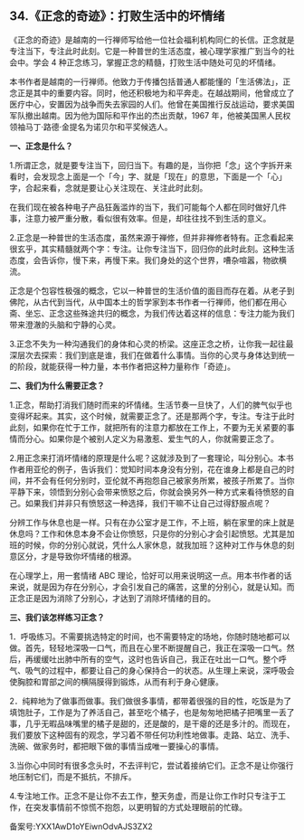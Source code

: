 ## 34.《正念的奇迹》：打败生活中的坏情绪
《正念的奇迹》是越南的一行禅师写给他一位社会福利机构同仁的长信。正念就是专注当下，专注此时此刻。它是一种普世的生活态度，被心理学家推广到当今的社会中。学会 4 种正念练习，掌握正念的精髓，打败生活中随处可见的坏情绪。


本书作者是越南的一行禅师。他致力于传播包括普通人都能懂的「生活佛法」，正念正是其中的重要内容。同时，他还积极地为和平奔走。在越战期间，他曾成立了医疗中心，安置因为战争而失去家园的人们。他曾在美国推行反战运动，要求美国军队撤出越南。因为他为国际和平作出的杰出贡献，1967 年，他被美国黑人民权领袖马丁·路德·金提名为诺贝尔和平奖候选人。


**一、正念是什么？**


1.所谓正念，就是要专注当下，回归当下。有趣的是，当你把「念」这个字拆开来看时，会发现念上面是一个「今」字、就是「现在」的意思，下面是一个「心」字，合起来看，念就是要让心关注现在、关注此时此刻。


在我们现在被各种电子产品狂轰滥炸的当下，我们可能每个人都在同时做好几件事，注意力被严重分散，看似很有效率。但是，却往往找不到生活的意义。


2.正念是一种普世的生活态度，虽然来源于禅修，但并非禅修者特有。正念看起来很玄乎，其实精髓就两个字：专注。让你专注当下，回归你的此时此刻。这种生活态度，会告诉你，慢下来，再慢下来。我们身处的这个世界，嘈杂喧嚣，物欲横流。


正念是个包容性极强的概念，它以一种普世的生活价值的面目而存在着。从老子到佛陀，从古代到当代，从中国本土的哲学家到本书作者一行禅师，他们都在用心斋、坐忘、正念这些殊途共归的概念，为我们传达着这样的信息：专注力能为我们带来澄澈的头脑和宁静的心灵。


3.正念不失为一种沟通我们的身体和心灵的桥梁。这座正念之桥，让你我一起往最深层次去探索：我们到底是谁，我们在做着什么事情。当你的心灵与身体达到统一的阶段，就能获得一种力量，本书作者把这种力量称作「奇迹」。


**二、我们为什么需要正念？**


1.正念，帮助打消我们随时而来的坏情绪。生活节奏一旦快了，人们的脾气似乎也变得坏起来。其实，这个时候，就需要正念了。还是那两个字，专注。专注于此时此刻，如果你在忙于工作，就把所有的注意力都放在工作上，不要为无关紧要的事情而分心。如果你是个被别人定义为易激惹、爱生气的人，你就需要正念了。


2.用正念来打消坏情绪的原理是什么呢？这就涉及到了一套理论，叫分别心。本书作者用亚伦的例子，告诉我们：觉知时间本身没有分别，花在谁身上都是自己的时间，并不会有任何分别时，亚伦就不再抱怨自己被家务所累，被孩子所累了。当你平静下来，领悟到分别心会带来愤怒之后，你就会换另外一种方式来看待愤怒的自己。如果我们并非只有愤怒这一种选择，我们干嘛不让自己过得舒服点呢？


分辨工作与休息也是一样。只有在办公室才是工作，不上班，躺在家里的床上就是休息吗？工作和休息本身不会让你愤怒，只是你的分别心才会引起愤怒。尤其是加班的时候，你的分别心就说，凭什么人家休息，就我加班？这种对工作与休息的刻意区分，才是导致你坏情绪的根源。


在心理学上，用一套情绪 ABC 理论，恰好可以用来说明这一点。用本书作者的话来说，就是因为存在分别心，才会引发自己的痛苦，这里的分别心，就是认知。而正念正是因为消除了分别心，才达到了消除坏情绪的目的。


**三、我们该怎样练习正念？**


1．呼吸练习。不需要挑选特定的时间，也不需要特定的场地，你随时随地都可以做。首先，轻轻地深吸一口气，而且在心里不断提醒自己，我正在深吸一口气。然后，再缓缓吐出肺中所有的空气，这时也告诉自己，我正在吐出一口气。整个呼气、吸气的过程中，都要让自己的身心保持合一的状态。从生理上来说，深呼吸会使胸腔和胃部之间的横隔膜得到锻炼，从而有利于身心健康。


2．纯粹地为了做事而做事。我们做很多事情，都带着很强的目的性，吃饭是为了填饱肚子，工作是为了养活自己，甚至吃个橘子，也是匆匆地把橘子把嘴里一丢了事，几乎无暇品味嘴里的橘子是甜的，还是酸的，是干瘪的还是多汁的。而现在，我们要放下这种固有的观念，学习着不带任何功利性地做事。走路、站立、洗手、洗碗、做家务时，都把眼下做的事情当成唯一要操心的事情。


3.当你心中同时有很多念头时，不去评判它，尝试着接纳它们。正念不是让你强行地压制它们，而是不抵抗，不排斥。


4.专注地工作。正念不是让你不去工作，整天务虚，而是让你工作时只专注于工作，在突发事情前不惊慌不抱怨，以更明智的方式处理眼前的忙碌。


备案号:YXX1AwD1oYEiwnOdvAJS3ZX2

